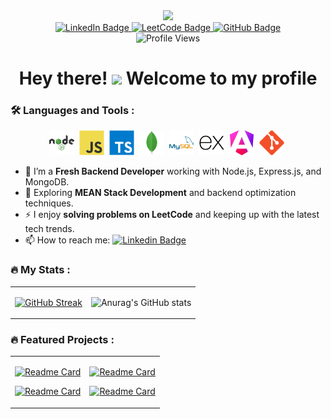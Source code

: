 <div id="header" align="center">
  <img src="https://media.giphy.com/media/M9gbBd9nbDrOTu1Mqx/giphy.gif" width="100"/>
</div>
<div align="center">
  <div id="badges">
    <a href="http://linkedin.com/in/ahmed-eltaify-552318328">
      <img src="https://img.shields.io/badge/LinkedIn-blue?style=for-the-badge&logo=linkedin&logoColor=white" alt="LinkedIn Badge"/>
    </a>
    <a href="http://leetcode.com/amfathy">
      <img src="https://img.shields.io/badge/LeetCode-orange?style=for-the-badge&logo=leetcode&logoColor=white" alt="LeetCode Badge"/>
    </a>
    <a href="http://github.com/amfathy">
      <img src="https://img.shields.io/badge/GitHub-black?style=for-the-badge&logo=github&logoColor=white" alt="GitHub Badge"/>
    </a>
  </div>
  <img src="https://komarev.com/ghpvc/?username=amfathy&style=flat-square&color=blue" alt="Profile Views"/>
  
  <h1>
    Hey there!
    <img src="https://media.giphy.com/media/hvRJCLFzcasrR4ia7z/giphy.gif" width="30px"/>
    Welcome to my profile
  </h1>
</div>

### :hammer_and_wrench: Languages and Tools :
<div align="center">
  <img src="https://github.com/devicons/devicon/blob/master/icons/nodejs/nodejs-original-wordmark.svg" title="Node.js" alt="Node.js" width="40" height="40"/>&nbsp;
  <img src="https://github.com/devicons/devicon/blob/master/icons/javascript/javascript-original.svg" title="JavaScript" alt="JavaScript" width="40" height="40"/>&nbsp;
  <img src="https://github.com/devicons/devicon/blob/master/icons/typescript/typescript-original.svg" title="TypeScript" alt="TypeScript" width="40" height="40"/>&nbsp;
  <img src="https://github.com/devicons/devicon/blob/master/icons/mongodb/mongodb-original.svg" title="MongoDB" alt="MongoDB" width="40" height="40"/>&nbsp;
  <img src="https://github.com/devicons/devicon/blob/master/icons/mysql/mysql-original-wordmark.svg" title="MySQL" alt="MySQL" width="40" height="40"/>&nbsp;
  <img src="https://github.com/devicons/devicon/blob/master/icons/express/express-original.svg" title="Express.js" alt="Express.js" width="40" height="40"/>&nbsp;
  <img src="https://github.com/devicons/devicon/blob/master/icons/angular/angular-original.svg" title="Angular" alt="Angular" width="40" height="40"/>&nbsp;
  <img src="https://github.com/devicons/devicon/blob/master/icons/git/git-original.svg" title="Git" alt="Git" width="40" height="40"/>&nbsp;
</div>

- :telescope: I’m a **Fresh Backend Developer** working with Node.js, Express.js, and MongoDB.
- :seedling: Exploring **MEAN Stack Development** and backend optimization techniques.
- :zap: I enjoy **solving problems on LeetCode** and keeping up with the latest tech trends.
- :mailbox: How to reach me: [![Linkedin Badge](https://img.shields.io/badge/-Ahmed_Eltaify-blue?style=flat&logo=Linkedin&logoColor=white)](http://linkedin.com/in/ahmed-eltaify-552318328)

### :fire: My Stats :
<div align="center">
<table>
<tr>
<td>

[![GitHub Streak](https://streak-stats.demolab.com?user=amfathy&theme=material&hide_border=true)](https://git.io/streak-stats)

</td>
<td>

![Anurag's GitHub stats](https://github-readme-stats.vercel.app/api?username=amfathy&show_icons=true&theme=radical)

</td>
</tr>
</table>
</div>

### :fire: Featured Projects :
<table border="0">
<tr>
<td>

[![Readme Card](https://github-readme-stats.vercel.app/api/pin/?username=amfathy&repo=Football-statistics-page&show_owner=false&theme=solarized-light&hide_border=true)](https://github.com/amfathy/Football-statistics-page)

[![Readme Card](https://github-readme-stats.vercel.app/api/pin/?username=amfathy&repo=E-commerce-NodeJs&show_owner=false&theme=solarized-light&hide_border=true)](https://github.com/amfathy/E-commerce-NodeJs)

</td>
<td>

[![Readme Card](https://github-readme-stats.vercel.app/api/pin/?username=amfathy&repo=Practices-on-HTML-CSS&show_owner=false&theme=solarized-light&hide_border=true)](https://github.com/amfathy/Practices-on-HTML-CSS)

[![Readme Card](https://github-readme-stats.vercel.app/api/pin/?username=amfathy&repo=Gambha-Calculator&show_owner=false&theme=solarized-light&hide_border=true)](https://github.com/amfathy/Gambha-Calculator)

</td>
</tr>
</table>
